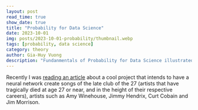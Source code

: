 ```yaml
---
layout: post
read_time: true
show_date: true
title: "Probability for Data Science"
date: 2023-10-01
img: posts/2023-10-01-probability/thumbnail.webp
tags: [probability, data science]
category: theory
author: Gia-Huy Vuong
description: "Fundanmentals of Probability for Data Science illustrated with Python examples"
---
```

Recently I was [reading an article](https://www.rollingstone.com/music/music-features/nirvana-kurt-cobain-ai-song-1146444/) about a cool project that intends to have a neural network create songs of the late club of the 27 (artists that have tragically died at age 27 or near, and in the height of their respective careers), artists such as Amy Winehouse, Jimmy Hendrix, Curt Cobain and Jim Morrison.
